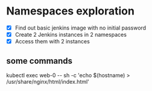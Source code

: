 # Namespaces exploration

- [x] Find out basic jenkins image with no initial password
- [x] Create 2 Jenkins instances in 2 namespaces
- [x] Access them with 2 instances

## some commands
kubectl exec web-0 -- sh -c 'echo $(hostname) > /usr/share/nginx/html/index.html'